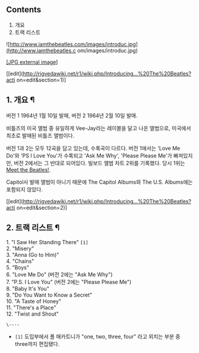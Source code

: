 ## Contents

    

1. 개요 
2. 트랙 리스트 

![http://www.iamthebeatles.com/images/introduc.jpg](http://www.iamthebeatles.c
om/images/introduc.jpg)

[[JPG external image]](http://www.iamthebeatles.com/images/introduc.jpg)

[[edit](http://rigvedawiki.net/r1/wiki.php/Introducing...%20The%20Beatles?acti
on=edit&section=1)]

## 1. 개요 ¶

버전 1 1964년 1월 10일 발매, 버전 2 1964년 2월 10일 발매.

  

비틀즈의 미국 앨범 중 유일하게 Vee-Jay라는 레이블을 달고 나온 앨범으로, 미국에서 최초로 발매된 비틀즈 앨범이다.

  

버전 1과 2는 모두 12곡을 담고 있는데, 수록곡이 다르다. 버전 1에서는 'Love Me Do'와 'PS I Love You'가 수록되고
'Ask Me Why', 'Please Please Me'가 빠져있지만, 버전 2에서는 그 반대로 되어있다. 빌보드 앨범 차트 2위를
기록했다. 당시 1위는 [Meet the Beatles!](Meet%20the%20Beatles%21.md).

  

Capitol사 발매 앨범이 아니기 때문에 The Capitol Albums와 The U.S. Albums에는 포함되지 않았다.

  

[[edit](http://rigvedawiki.net/r1/wiki.php/Introducing...%20The%20Beatles?acti
on=edit&section=2)]

## 2. 트랙 리스트 ¶

1\. "I Saw Her Standing There" `[1]`  
2\. "Misery"  
3\. "Anna (Go to Him)"  
4\. "Chains"  
5\. "Boys"  
6\. "Love Me Do" (버전 2에는 "Ask Me Why")  
7\. "P.S. I Love You" (버전 2에는 "Please Please Me")  
8\. "Baby It's You"  
9\. "Do You Want to Know a Secret"  
10\. "A Taste of Honey"  
11\. "There's a Place"  
12\. "Twist and Shout"

`\----`

  * `[1]` 도입부에서 폴 매카트니가 "one, two, three, four" 라고 외치는 부분 중 three까지 편집됐다.

